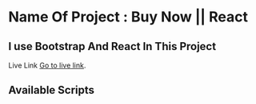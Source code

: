 # Name Of Project : Buy Now || React

## I use Bootstrap And React In This Project
Live Link
[Go to live link](https://buy-now-react-by-bablu.netlify.app/).

## Available Scripts

